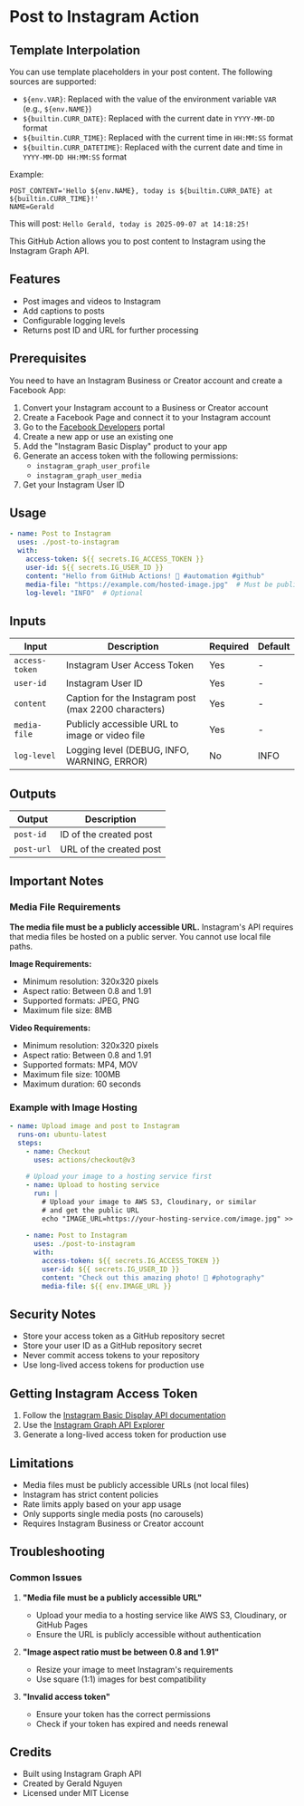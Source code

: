 # Post to Instagram Action

## Template Interpolation

You can use template placeholders in your post content. The following sources are supported:

- `${env.VAR}`: Replaced with the value of the environment variable `VAR` (e.g., `${env.NAME}`)
- `${builtin.CURR_DATE}`: Replaced with the current date in `YYYY-MM-DD` format
- `${builtin.CURR_TIME}`: Replaced with the current time in `HH:MM:SS` format
- `${builtin.CURR_DATETIME}`: Replaced with the current date and time in `YYYY-MM-DD HH:MM:SS` format

Example:

```env
POST_CONTENT='Hello ${env.NAME}, today is ${builtin.CURR_DATE} at ${builtin.CURR_TIME}!'
NAME=Gerald
```
This will post: `Hello Gerald, today is 2025-09-07 at 14:18:25!`

This GitHub Action allows you to post content to Instagram using the Instagram Graph API.

## Features

- Post images and videos to Instagram
- Add captions to posts
- Configurable logging levels
- Returns post ID and URL for further processing

## Prerequisites

You need to have an Instagram Business or Creator account and create a Facebook App:

1. Convert your Instagram account to a Business or Creator account
2. Create a Facebook Page and connect it to your Instagram account
3. Go to the [Facebook Developers](https://developers.facebook.com/) portal
4. Create a new app or use an existing one
5. Add the "Instagram Basic Display" product to your app
6. Generate an access token with the following permissions:
   - `instagram_graph_user_profile`
   - `instagram_graph_user_media`
7. Get your Instagram User ID

## Usage

```yaml
- name: Post to Instagram
  uses: ./post-to-instagram
  with:
    access-token: ${{ secrets.IG_ACCESS_TOKEN }}
    user-id: ${{ secrets.IG_USER_ID }}
    content: "Hello from GitHub Actions! 🚀 #automation #github"
    media-file: "https://example.com/hosted-image.jpg"  # Must be publicly accessible URL
    log-level: "INFO"  # Optional
```

## Inputs

| Input | Description | Required | Default |
|-------|-------------|----------|---------|
| `access-token` | Instagram User Access Token | Yes | - |
| `user-id` | Instagram User ID | Yes | - |
| `content` | Caption for the Instagram post (max 2200 characters) | Yes | - |
| `media-file` | Publicly accessible URL to image or video file | Yes | - |
| `log-level` | Logging level (DEBUG, INFO, WARNING, ERROR) | No | INFO |

## Outputs

| Output | Description |
|--------|-------------|
| `post-id` | ID of the created post |
| `post-url` | URL of the created post |

## Important Notes

### Media File Requirements

**The media file must be a publicly accessible URL.** Instagram's API requires that media files be hosted on a public server. You cannot use local file paths.

**Image Requirements:**
- Minimum resolution: 320x320 pixels
- Aspect ratio: Between 0.8 and 1.91
- Supported formats: JPEG, PNG
- Maximum file size: 8MB

**Video Requirements:**
- Minimum resolution: 320x320 pixels
- Aspect ratio: Between 0.8 and 1.91
- Supported formats: MP4, MOV
- Maximum file size: 100MB
- Maximum duration: 60 seconds

### Example with Image Hosting

```yaml
- name: Upload image and post to Instagram
  runs-on: ubuntu-latest
  steps:
    - name: Checkout
      uses: actions/checkout@v3
    
    # Upload your image to a hosting service first
    - name: Upload to hosting service
      run: |
        # Upload your image to AWS S3, Cloudinary, or similar
        # and get the public URL
        echo "IMAGE_URL=https://your-hosting-service.com/image.jpg" >> $GITHUB_ENV
    
    - name: Post to Instagram
      uses: ./post-to-instagram
      with:
        access-token: ${{ secrets.IG_ACCESS_TOKEN }}
        user-id: ${{ secrets.IG_USER_ID }}
        content: "Check out this amazing photo! 📸 #photography"
        media-file: ${{ env.IMAGE_URL }}
```

## Security Notes

- Store your access token as a GitHub repository secret
- Store your user ID as a GitHub repository secret
- Never commit access tokens to your repository
- Use long-lived access tokens for production use

## Getting Instagram Access Token

1. Follow the [Instagram Basic Display API documentation](https://developers.facebook.com/docs/instagram-basic-display-api/getting-started)
2. Use the [Instagram Graph API Explorer](https://developers.facebook.com/tools/explorer/)
3. Generate a long-lived access token for production use

## Limitations

- Media files must be publicly accessible URLs (not local files)
- Instagram has strict content policies
- Rate limits apply based on your app usage
- Only supports single media posts (no carousels)
- Requires Instagram Business or Creator account

## Troubleshooting

### Common Issues

1. **"Media file must be a publicly accessible URL"**
   - Upload your media to a hosting service like AWS S3, Cloudinary, or GitHub Pages
   - Ensure the URL is publicly accessible without authentication

2. **"Image aspect ratio must be between 0.8 and 1.91"**
   - Resize your image to meet Instagram's requirements
   - Use square (1:1) images for best compatibility

3. **"Invalid access token"**
   - Ensure your token has the correct permissions
   - Check if your token has expired and needs renewal

## Credits

- Built using Instagram Graph API
- Created by Gerald Nguyen
- Licensed under MIT License